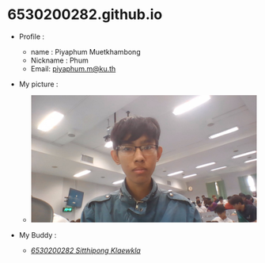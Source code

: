 # 6530200282.github.io

- Profile : 
  - name : Piyaphum Muetkhambong
  - Nickname : Phum
  - Email: piyaphum.m@ku.th

- My picture :
  - ![Me](WIN_25671130_14_52_43_Pro.jpg)

- My Buddy :
  - *[6530200282 Sitthipong Klaewkla](https://6530200851.github.io/integrity)* 
